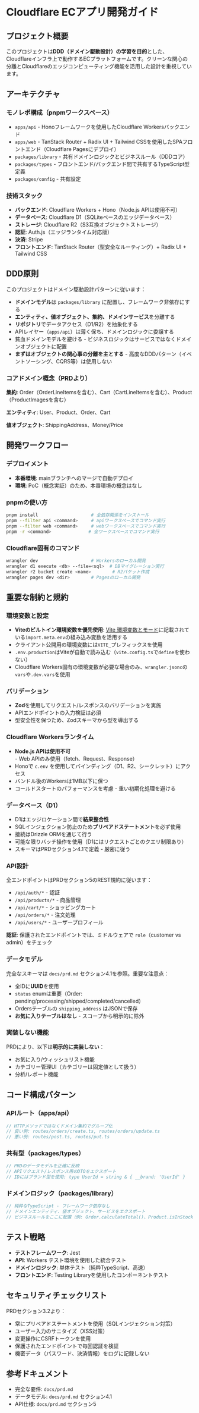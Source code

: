 # Cloudflare ECアプリ開発ガイド

## プロジェクト概要

このプロジェクトは**DDD（ドメイン駆動設計）の学習を目的**とした、Cloudflareインフラ上で動作するECプラットフォームです。クリーンな関心の分離とCloudflareのエッジコンピューティング機能を活用した設計を重視しています。

## アーキテクチャ

### モノレポ構成（pnpmワークスペース）

- `apps/api` - Honoフレームワークを使用したCloudflare Workersバックエンド
- `apps/web` - TanStack Router + Radix UI + Tailwind CSSを使用したSPAフロントエンド（Cloudflare Pagesにデプロイ）
- `packages/library` - 共有ドメインロジックとビジネスルール（DDDコア）
- `packages/types` - フロントエンド/バックエンド間で共有するTypeScript型定義
- `packages/config` - 共有設定

### 技術スタック

- **バックエンド**: Cloudflare Workers + Hono（Node.js APIは使用不可）
- **データベース**: Cloudflare D1（SQLiteベースのエッジデータベース）
- **ストレージ**: Cloudflare R2（S3互換オブジェクトストレージ）
- **認証**: Auth.js（エッジランタイム対応版）
- **決済**: Stripe
- **フロントエンド**: TanStack Router（型安全なルーティング）+ Radix UI + Tailwind CSS

## DDD原則

このプロジェクトはドメイン駆動設計パターンに従います：

- **ドメインモデル**は `packages/library` に配置し、フレームワーク非依存にする
- **エンティティ、値オブジェクト、集約、ドメインサービス**を分離する
- **リポジトリ**でデータアクセス（D1/R2）を抽象化する
- APIレイヤー（`apps/api`）は薄く保ち、ドメインロジックに委譲する
- 貧血ドメインモデルを避ける - ビジネスロジックはサービスではなくドメインオブジェクトに配置
- **まずはオブジェクトの関心事の分離を主とする** - 高度なDDDパターン（イベントソーシング、CQRS等）は使用しない

### コアドメイン概念（PRDより）

**集約**: Order（OrderLineItemsを含む）、Cart（CartLineItemsを含む）、Product（ProductImagesを含む）

**エンティティ**: User、Product、Order、Cart

**値オブジェクト**: ShippingAddress、Money/Price

## 開発ワークフロー

### デプロイメント

- **本番環境**: mainブランチへのマージで自動デプロイ
- **環境**: PoC（概念実証）のため、本番環境の概念はなし

### pnpmの使い方

```bash
pnpm install                    # 全依存関係をインストール
pnpm --filter api <command>     # apiワークスペースでコマンド実行
pnpm --filter web <command>     # webワークスペースでコマンド実行
pnpm -r <command>              # 全ワークスペースでコマンド実行
```

### Cloudflare固有のコマンド

```bash
wrangler dev                    # Workersのローカル開発
wrangler d1 execute <db> --file=<sql>  # DBマイグレーション実行
wrangler r2 bucket create <name>        # R2バケット作成
wrangler pages dev <dir>        # Pagesのローカル開発
```

## 重要な制約と規約

### 環境変数と設定

- **Viteのビルトイン環境変数を優先使用**: [Vite 環境変数とモード](https://ja.vite.dev/guide/env-and-mode)に記載されている`import.meta.env`の組み込み変数を活用する
- クライアント公開用の環境変数には`VITE_`プレフィックスを使用
- `.env.production`はViteが自動で読み込む（`vite.config.ts`で`define`を使わない）
- Cloudflare Workers固有の環境変数が必要な場合のみ、`wrangler.jsonc`の`vars`や`.dev.vars`を使用

### バリデーション

- **Zod**を使用してリクエスト/レスポンスのバリデーションを実施
- APIエンドポイントの入力検証は必須
- 型安全性を保つため、Zodスキーマから型を導出する

### Cloudflare Workersランタイム

- **Node.js APIは使用不可** - Web APIのみ使用（fetch、Request、Response）
- Honoで `c.env` を使用してバインディング（D1、R2、シークレット）にアクセス
- バンドル後のWorkersは1MB以下に保つ
- コールドスタートのパフォーマンスを考慮 - 重い初期化処理を避ける

### データベース（D1）

- D1はエッジロケーション間で**結果整合性**
- SQLインジェクション防止のため**プリペアドステートメント**を必ず使用
- 接続はDrizzle ORMを通じて行う
- 可能な限りバッチ操作を使用（D1にはリクエストごとのクエリ制限あり）
- スキーマはPRDセクション4.1で定義 - 厳密に従う

### API設計

全エンドポイントはPRDセクション5のREST規約に従います：
- `/api/auth/*` - 認証
- `/api/products/*` - 商品管理
- `/api/cart/*` - ショッピングカート
- `/api/orders/*` - 注文処理
- `/api/users/*` - ユーザープロフィール

**認証**: 保護されたエンドポイントでは、ミドルウェアで `role`（customer vs admin）をチェック

### データモデル

完全なスキーマは `docs/prd.md` セクション4.1を参照。重要な注意点：
- 全IDに**UUID**を使用
- `status` enumは重要（Order: pending/processing/shipped/completed/cancelled）
- Ordersテーブルの `shipping_address` はJSONで保存
- **お気に入りテーブルはなし** - スコープから明示的に除外

### 実装しない機能

PRDにより、以下は**明示的に実装しない**：
- お気に入り/ウィッシュリスト機能
- カテゴリー管理UI（カテゴリーは固定値として扱う）
- 分析/レポート機能

## コード構成パターン

### APIルート（apps/api）

```typescript
// HTTPメソッドではなくドメイン集約でグループ化
// 良い例: routes/orders/create.ts, routes/orders/update.ts
// 悪い例: routes/post.ts, routes/put.ts
```

### 共有型（packages/types）

```typescript
// PRDのデータモデルを正確に反映
// APIリクエスト/レスポンス用のDTOをエクスポート
// IDにはブランド型を使用: type UserId = string & { __brand: 'UserId' }
```

### ドメインロジック（packages/library）

```typescript
// 純粋なTypeScript - フレームワーク依存なし
// ドメインエンティティ、値オブジェクト、サービスをエクスポート
// ビジネスルールをここに配置（例: Order.calculateTotal()、Product.isInStock()）
```

## テスト戦略

- **テストフレームワーク**: Jest
- **API**: Workers テスト環境を使用した統合テスト
- **ドメインロジック**: 単体テスト（純粋TypeScript、高速）
- **フロントエンド**: Testing Libraryを使用したコンポーネントテスト

## セキュリティチェックリスト

PRDセクション3.2より：
- 常にプリペアドステートメントを使用（SQLインジェクション対策）
- ユーザー入力のサニタイズ（XSS対策）
- 変更操作にCSRFトークンを使用
- 保護されたエンドポイントで毎回認証を検証
- 機密データ（パスワード、決済情報）をログに記録しない

## 参考ドキュメント

- 完全な要件: `docs/prd.md`
- データモデル: `docs/prd.md` セクション4.1
- API仕様: `docs/prd.md` セクション5

